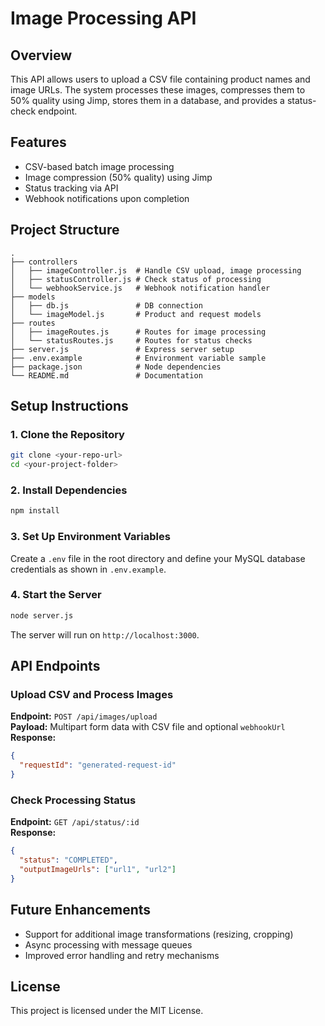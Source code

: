 # Image Processing API

## Overview
This API allows users to upload a CSV file containing product names and image URLs. The system processes these images, compresses them to 50% quality using Jimp, stores them in a database, and provides a status-check endpoint.

## Features
- CSV-based batch image processing
- Image compression (50% quality) using Jimp
- Status tracking via API
- Webhook notifications upon completion

## Project Structure
```
.
├── controllers
│   ├── imageController.js  # Handle CSV upload, image processing
│   ├── statusController.js # Check status of processing
│   └── webhookService.js   # Webhook notification handler
├── models
│   ├── db.js               # DB connection
│   └── imageModel.js       # Product and request models
├── routes
│   ├── imageRoutes.js      # Routes for image processing
│   └── statusRoutes.js     # Routes for status checks
├── server.js               # Express server setup
├── .env.example            # Environment variable sample
├── package.json            # Node dependencies
└── README.md               # Documentation
```

## Setup Instructions

### 1. Clone the Repository
```sh
git clone <your-repo-url>
cd <your-project-folder>
```

### 2. Install Dependencies
```sh
npm install
```

### 3. Set Up Environment Variables
Create a `.env` file in the root directory and define your MySQL database credentials as shown in `.env.example`.

### 4. Start the Server
```sh
node server.js
```
The server will run on `http://localhost:3000`.

## API Endpoints

### **Upload CSV and Process Images**
**Endpoint:** `POST /api/images/upload`  
**Payload:** Multipart form data with CSV file and optional `webhookUrl`  
**Response:**
```json
{
  "requestId": "generated-request-id"
}
```

### **Check Processing Status**
**Endpoint:** `GET /api/status/:id`  
**Response:**
```json
{
  "status": "COMPLETED",
  "outputImageUrls": ["url1", "url2"]
}
```

## Future Enhancements
- Support for additional image transformations (resizing, cropping)
- Async processing with message queues
- Improved error handling and retry mechanisms

## License
This project is licensed under the MIT License.
